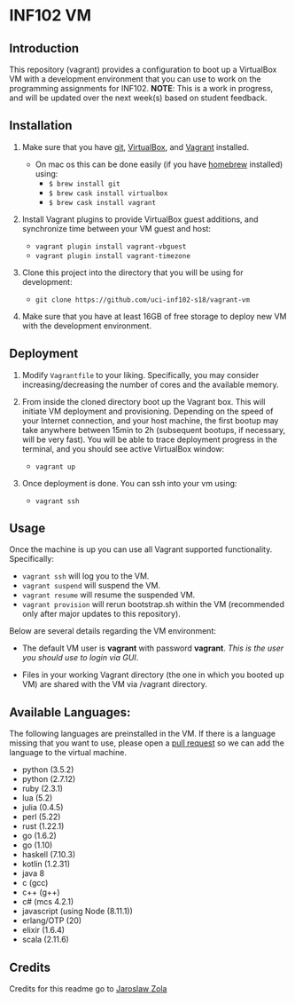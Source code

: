 # INF102 VM

## Introduction
This repository (vagrant) provides a configuration to boot up a VirtualBox VM with a development environment that you can use to work on the programming assignments for INF102. **NOTE**: This is a work in progress, and will be updated over the next week(s) based on student feedback.

## Installation

1. Make sure that you have [git](https://git-scm.com), [VirtualBox](https://www.virtualbox.org), and [Vagrant](https://www.vagrantup.com) installed.
	+ On mac os this can be done easily (if you have [homebrew](https://brew.sh) installed) using:
	 	+ `$ brew install git`
		+ `$ brew cask install virtualbox`
		+ `$ brew cask install vagrant`
2. Install Vagrant plugins to provide VirtualBox guest additions, and synchronize time between your VM guest and host:
	+ `vagrant plugin install vagrant-vbguest`
	+ `vagrant plugin install vagrant-timezone`
3. Clone this project into the directory that you will be using for development:
	+ `git clone https://github.com/uci-inf102-s18/vagrant-vm`

4. Make sure that you have at least 16GB of free storage to deploy new VM with the development environment.

## Deployment

1. Modify `Vagrantfile` to your liking. Specifically, you may consider increasing/decreasing the number of cores and the available memory.

2. From inside the cloned directory boot up the Vagrant box. This will initiate VM deployment and provisioning. Depending on the speed of your Internet connection, and your host machine, the first bootup may take anywhere between 15min to 2h (subsequent bootups, if necessary, will be very fast). You will be able to trace deployment
progress in the terminal, and you should see active VirtualBox window:
	+ ```vagrant up```

3. Once deployment is done. You can ssh into your vm using:
	+ ```vagrant ssh```

## Usage

Once the machine is up you can use all Vagrant supported functionality. Specifically:

+ ```vagrant ssh``` will log you to the VM.
+ ```vagrant suspend``` will suspend the VM.
+ ```vagrant resume``` will resume the suspended VM.
+ ```vagrant provision``` will rerun bootstrap.sh within the VM (recommended only after major updates to this repository).

Below are several details regarding the VM environment:
+ The default VM user is **vagrant** with password **vagrant**. *This is the user you should use to login via GUI*.

+ Files in your working Vagrant directory (the one in which you booted up VM) are shared with the VM via /vagrant directory.

## Available Languages:
The following languages are preinstalled in the VM. If there is a language missing that you want to use, please open a [pull request](https://github.com/uci-inf102-s18/vagrant-vm/pulls) so we can add the language to the virtual machine.

+ python (3.5.2)
+ python (2.7.12)
+ ruby (2.3.1)
+ lua (5.2)
+ julia (0.4.5)
+ perl (5.22)
+ rust (1.22.1)
+ go (1.6.2)
+ go (1.10)
+ haskell (7.10.3)
+ kotlin (1.2.31)
+ java 8
+ c (gcc)
+ c++ (g++)
+ c# (mcs 4.2.1)
+ javascript (using Node (8.11.1))
+ erlang/OTP (20)
+ elixir (1.6.4)
+ scala (2.11.6)

## Credits
Credits for this readme go to [Jaroslaw Zola](https://gitlab.com/UBCSE250/vagrant/tree/master)
